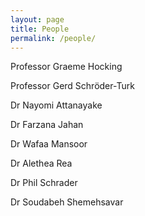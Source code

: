 ```yaml
---
layout: page
title: People
permalink: /people/
---
```


Professor Graeme Hocking

Professor Gerd Schröder-Turk

Dr Nayomi Attanayake

Dr Farzana Jahan

Dr Wafaa Mansoor

Dr Alethea Rea

Dr Phil Schrader

Dr Soudabeh Shemehsavar






